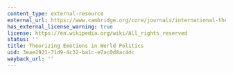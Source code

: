```yaml
---
content_type: external-resource
external_url: https://www.cambridge.org/core/journals/international-theory/article/theorizing-emotions-in-world-politics/CB9EAC58A36E8184436746A5E6944235
has_external_license_warning: true
license: https://en.wikipedia.org/wiki/All_rights_reserved
status: ''
title: Theorizing Emotions in World Politics
uid: 3eae2921-71d9-4c32-ba1c-e7ac0d8ac4dc
wayback_url: ''
---
```

